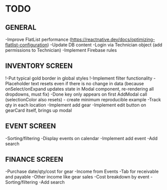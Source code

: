 # TODO

## GENERAL

-Improve FlatList performance (https://reactnative.dev/docs/optimizing-flatlist-configuration)
-Update DB content
-Login via Technician object (add permissions to Technician)
-Implement Firebase rules

## INVENTORY SCREEN

!-Put typical gold border in global styles
!-Implement filter functionality
-Placeholder text resets even if there is no change in data (because onSelect/onExpand updates state in Modal component, re-rendering all dropdowns, must fix)
-Done key only appears on first AddModal call (selectionColor also resets) - create minimum reproducible example
-Track qty in each location
-Implement add gear
-Implement edit button on gearCard itself, brings up modal

## EVENT SCREEN

-Sorting/filtering
-Display events on calendar
-Implement add event
-Add search

## FINANCE SCREEN

-Purchase date/qty/cost for gear
-Income from Events
-Tab for receivable and payable
-Other income like gear sales
-Cost breakdown by event
-Sorting/filtering
-Add search
